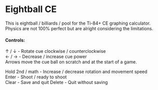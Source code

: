 # Eightball CE

This is eightball / billiards / pool for the Ti-84+ CE graphing calculator.  
Physics are not 100% perfect but are alright considering the limitations.

#### Controls:

↑ / ↓ - Rotate cue clockwise / counterclockwise  
← / → - Decrease / increase cue power  
Arrows move the cue ball on scratch and at the start of a game.  
  
Hold 2nd / math - Increase / decrease rotation and movement speed  
Enter - Shoot / ready to shoot  
Clear - Save and quit
Delete - Quit without saving
